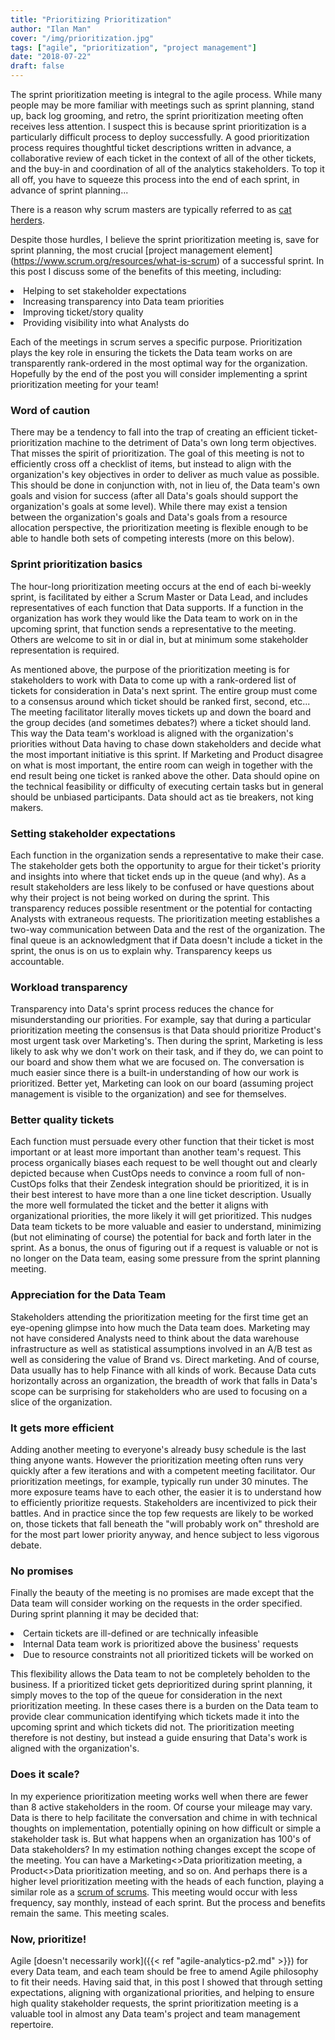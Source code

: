 ```yaml
---
title: "Prioritizing Prioritization"
author: "Ilan Man"
cover: "/img/prioritization.jpg"
tags: ["agile", "prioritization", "project management"]
date: "2018-07-22"
draft: false
---
```


The sprint prioritization meeting is integral to the agile process. While many people may be more familiar with meetings such as sprint planning, stand up, back log grooming, and retro, the sprint prioritization meeting often receives less attention. I suspect this is because sprint prioritization is a particularly difficult process to deploy successfully. A good prioritization process requires thoughtful ticket descriptions written in advance, a collaborative review of each ticket in the context of all of the other tickets, and the buy-in and coordination of all of the analytics stakeholders. To top it all off, you have to squeeze this process into the end of each sprint, in advance of sprint planning... 

There is a reason why scrum masters are typically referred to as [cat herders](https://www.google.com/search?ei=GVYpW66lCdHX5gLDsbegDg&q=%22scrum+master%22+%26+%22cat+herder%22&oq=%22scrum+master%22+%26+%22cat+herder%22&gs_l=psy-ab.3..33i160k1.5030.9792.0.10255.6.6.0.0.0.0.139.663.1j5.6.0....0...1c.1.64.psy-ab..0.1.139....0.M519ryGOesY).

<!--more-->

Despite those hurdles, I believe the sprint prioritization meeting is, save for sprint planning, the most crucial [project management element] (https://www.scrum.org/resources/what-is-scrum) of a successful sprint. In this post I discuss some of the benefits of this meeting, including:

<li>Helping to set stakeholder expectations
<li>Increasing transparency into Data team priorities
<li>Improving ticket/story quality
<li>Providing visibility into what Analysts do

Each of the meetings in scrum serves a specific purpose. Prioritization plays the key role in ensuring the tickets the Data team works on are transparently rank-ordered in the most optimal way for the organization. Hopefully by the end of the post you will consider implementing a sprint prioritization meeting for your team!

### Word of caution

There may be a tendency to fall into the trap of creating an efficient ticket-prioritization machine to the detriment of Data's own long term objectives. That misses the spirit of prioritization. The goal of this meeting is not to efficiently cross off a checklist of items, but instead to align with the organization's key objectives in order to deliver as much value as possible. This should be done in conjunction with, not in lieu of, the Data team's own goals and vision for success (after all Data's goals should support the organization's goals at some level). While there may exist a tension between the organization's goals and Data's goals from a resource allocation perspective, the prioritization meeting is flexible enough to be able to handle both sets of competing interests (more on this below).

### Sprint prioritization basics

The hour-long prioritization meeting occurs at the end of each bi-weekly sprint, is facilitated by either a Scrum Master or Data Lead, and includes representatives of each function that Data supports. If a function in the organization has work they would like the Data team to work on in the upcoming sprint, that function sends a representative to the meeting. Others are welcome to sit in or dial in, but at minimum some stakeholder representation is required.

As mentioned above, the purpose of the prioritization meeting is for stakeholders to work with Data to come up with a rank-ordered list of tickets for consideration in Data's next sprint. The entire group must come to a consensus around which ticket should be ranked first, second, etc... The meeting facilitator literally moves tickets up and down the board and the group decides (and sometimes debates?) where a ticket should land. This way the Data team's workload is aligned with the organization's priorities without Data having to chase down stakeholders and decide what the most important initiative is this sprint. If Marketing and Product disagree on what is most important, the entire room can weigh in together with the end result being one ticket is ranked above the other. Data should opine on the technical feasibility or difficulty of executing certain tasks but in general should be unbiased participants. Data should act as tie breakers, not king makers. 

### Setting stakeholder expectations

Each function in the organization sends a representative to make their case. The stakeholder gets both the opportunity to argue for their ticket's priority and insights into where that ticket ends up in the queue (and why). As a result stakeholders are less likely to be confused or have questions about why their project is not being worked on during the sprint. This transparency reduces possible resentment or the potential for contacting Analysts with extraneous requests. The prioritization meeting establishes a two-way communication between Data and the rest of the organization. The final queue is an acknowledgment that if Data doesn't include a ticket in the sprint, the onus is on us to explain why. Transparency keeps us accountable.

### Workload transparency

Transparency into Data's sprint process reduces the chance for misunderstanding our priorities. For example, say that during a particular prioritization meeting the consensus is that Data should prioritize Product's most urgent task over Marketing's. Then during the sprint, Marketing is less likely to ask why we don't work on their task, and if they do, we can point to our board and show them what we are focused on. The conversation is much easier since there is a built-in understanding of how our work is prioritized. Better yet, Marketing can look on our board (assuming project management is visible to the organization) and see for themselves.

### Better quality tickets

Each function must persuade every other function that their ticket is most important or at least more important than another team's request. This process organically biases each request to be well thought out and clearly depicted because when CustOps needs to convince a room full of non-CustOps folks that their Zendesk integration should be prioritized, it is in their best interest to have more than a one line ticket description. Usually the more well formulated the ticket and the better it aligns with organizational priorities, the more likely it will get prioritized. This nudges Data team tickets to be more valuable and easier to understand, minimizing (but not eliminating of course) the potential for back and forth later in the sprint. As a bonus, the onus of figuring out if a request is valuable or not is no longer on the Data team, easing some pressure from the sprint planning meeting.

### Appreciation for the Data Team

Stakeholders attending the prioritization meeting for the first time get an eye-opening glimpse into how much the Data team does. Marketing may not have considered Analysts need to think about the data warehouse infrastructure as well as statistical assumptions involved in an A/B test as well as considering the value of Brand vs. Direct marketing. And of course, Data usually has to help Finance with all kinds of work. Because Data cuts horizontally across an organization, the breadth of work that falls in Data's scope can be surprising for stakeholders who are used to focusing on a slice of the organization.

### It gets more efficient

Adding another meeting to everyone's already busy schedule is the last thing anyone wants. However the prioritization meeting often runs very quickly after a few iterations and with a competent meeting facilitator. Our prioritization meetings, for example, typically run under 30 minutes. The more exposure teams have to each other, the easier it is to understand how to efficiently prioritize requests. Stakeholders are incentivized to pick their battles. And in practice since the top few requests are likely to be worked on, those tickets that fall beneath the "will probably work on" threshold are for the most part lower priority anyway, and hence subject to less vigorous debate.

### No promises

Finally the beauty of the meeting is no promises are made except that the Data team will consider working on the requests in the order specified. During sprint planning it may be decided that:

<li>Certain tickets are ill-defined or are technically infeasible
<li>Internal Data team work is prioritized above the business' requests
<li>Due to resource constraints not all prioritized tickets will be worked on

This flexibility allows the Data team to not be completely beholden to the business. If a prioritized ticket gets deprioritized during sprint planning, it simply moves to the top of the queue for consideration in the next prioritization meeting. In these cases there is a burden on the Data team to provide clear communication identifying which tickets made it into the upcoming sprint and which tickets did not. The prioritization meeting therefore is not destiny, but instead a guide ensuring that Data's work is aligned with the organization's. 

### Does it scale?

In my experience prioritization meeting works well when there are fewer than 8 active stakeholders in the room. Of course your mileage may vary. Data is there to help facilitate the conversation and chime in with technical thoughts on implementation, potentially opining on how difficult or simple a stakeholder task is. But what happens when an organization has 100's of Data stakeholders? In my estimation nothing changes except the scope of the meeting. You can have a Marketing<>Data prioritization meeting, a Product<>Data prioritization meeting, and so on. And perhaps there is a higher level prioritization meeting with the heads of each function, playing a similar role as a [scrum of scrums](https://www.scruminc.com/scrum-of-scrums/). This meeting would occur with less frequency, say monthly, instead of each sprint. But the process and benefits remain the same. This meeting scales. 

### Now, prioritize!

Agile [doesn't necessarily work]({{< ref "agile-analytics-p2.md" >}}) for every Data team, and each team should be free to amend Agile philosophy to fit their needs. Having said that, in this post I showed that through setting expectations, aligning with organizational priorities, and helping to ensure high quality stakeholder requests, the sprint prioritization meeting is a valuable tool in almost any Data team's project and team management repertoire.
